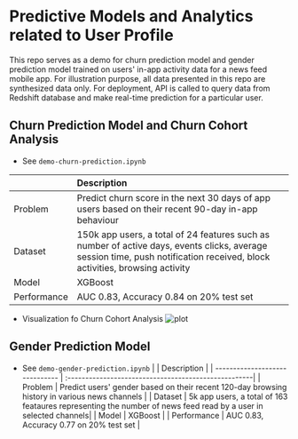 # Predictive Models and Analytics related to User Profile

This repo serves as a demo for churn prediction model and gender prediction model trained on users' in-app activity data for a news feed mobile app. For illustration purpose, all data presented in this repo are synthesized data only. For deployment, API is called to query data from Redshift database and make real-time prediction for a particular user.  


## Churn Prediction Model and Churn Cohort Analysis
* See `demo-churn-prediction.ipynb`

 | 					              | Description                                          | 
 | ------------------------------ | :----------------------------------------------------|
 | Problem              		  | Predict churn score in the next 30 days of app users based on their recent 90-day in-app behaviour | 
 | Dataset               		  | 150k app users, a total of 24 features such as number of active days, events clicks, average session time, push notification received, block activities, browsing activity| 
 | Model       					  | XGBoost                                              |
 | Performance                    | AUC 0.83, Accuracy 0.84 on 20% test set       |


* Visualization fo Churn Cohort Analysis
![plot](https://github.com/sukilau/demo-userprofile-predictive-models/blob/master/plot/heatmap_by_month.png)


## Gender Prediction Model

* See `demo-gender-prediction.ipynb`
 | 					              | Description                                          | 
 | ------------------------------ | :----------------------------------------------------|
 | Problem              		  | Predict users' gender based on their recent 120-day browsing history in various news channels | 
 | Dataset               		  | 5k app users, a total of 163 feataures representing the number of news feed read by a user in selected channels| 
 | Model       					  | XGBoost                                              |
 | Performance                    | AUC 0.83, Accuracy 0.77 on 20% test set       |

